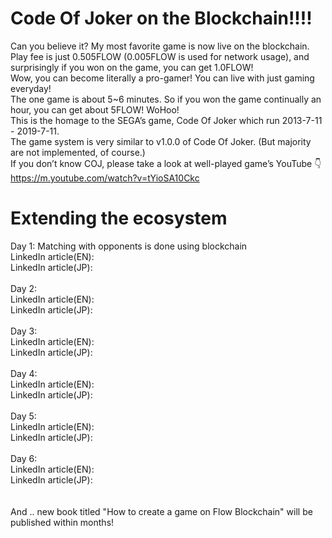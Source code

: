 # Code Of Joker on the Blockchain!!!!

Can you believe it? My most favorite game is now live on the blockchain.<br>
Play fee is just 0.505FLOW (0.005FLOW is used for network usage), and surprisingly if you won on the game, you can get 1.0FLOW!<br>
Wow, you can become literally a pro-gamer! You can live with just gaming everyday!<br>
The one game is about 5~6 minutes. So if you won the game continually an hour, you can get about 5FLOW! WoHoo!<br>
This is the homage to the SEGA’s game, Code Of Joker which run 2013-7-11 - 2019-7-11.<br>
The game system is very similar to v1.0.0 of Code Of Joker. (But majority are not implemented, of course.)<br>
If you don’t know COJ, please take a look at well-played game’s YouTube 👇<br>
https://m.youtube.com/watch?v=tYioSA10Ckc<br>

# Extending the ecosystem

Day 1: Matching with opponents is done using blockchain<br>
LinkedIn article(EN): <br>
LinkedIn article(JP): <br><br>
Day 2: <br>
LinkedIn article(EN): <br>
LinkedIn article(JP): <br><br>
Day 3: <br>
LinkedIn article(EN): <br>
LinkedIn article(JP): <br><br>
Day 4: <br>
LinkedIn article(EN): <br>
LinkedIn article(JP): <br><br>
Day 5: <br>
LinkedIn article(EN): <br>
LinkedIn article(JP): <br><br>
Day 6: <br>
LinkedIn article(EN): <br>
LinkedIn article(JP): <br><br>
<br>
And .. new book titled "How to create a game on Flow Blockchain" will be published within months!<br>